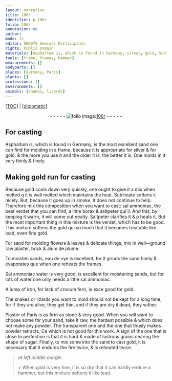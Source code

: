 ```yaml
---
layout: narrative
title: 106r
identifier: p-106r
folio: 106r
annotation: no
author:
mode: tl
editor: GR8975 Seminar Participants
rights: Public Domain
materials: [Asphaltum is, which is found in Germany, silver, gold, Sublimate, sal ammoniac, verdet, borax, saltpeter, Saltpeter, lead, fine gold, well-ground raw plaster, brick, alum de plume, eau de vye, Sal ammoniac water, water, iron, crocum ferri, Plaster of Paris, stone, sugar]
tools: [frame, frames, hammer]
measurements: []
bodyparts: []
places: [Germany, Paris]
plants: []
professions: []
environments: []
animals: [snakes, lizards]
---
```


 <p><a href="{{ site.baseurl }}/translation/">[TOC]</a> | <a href="{{ site.baseurl }}/texts/p-106r_tc/" target="_blank">[diplomatic]</a></p><div class="folio" align="center">- - - - - <a href="http://gallica.bnf.fr/ark:/12148/btv1b10500001g/f217.image" target="_blank"><img src="https://cu-mkp.github.io/2017-workshop-edition/assets/photo-icon.png" alt="folio image: " style="display:inline-block; margin-bottom:-3px;"/>106r</a> - - - - - </div>  
  

## For casting

 
<span class="m">Asphaltum <span class="del">is</span>, which is found in <span class="pl">Germany</span></span>, is the most excellent sand one can find for molding in a <span class="tl">frame</span>, because it is appropriate for <span class="m">silver</span> & for <span class="m">gold</span>, & the more you use it and the older it is, the better it is. One molds in it very thinly & finely.
 
 
  

## <span class="add">Making <span class="m">gold</span> run</span> for casting

 
Because <span class="m">gold</span> cools down very quickly, one ought to give it a mix when <span class="del">melted q</span> it is well melted which maintains the heat. <span class="m">Sublimate</span> softens it nicely. But, because it goes up in smoke, it does not continue to help. Therefore mix this composition when you want to cast: <span class="m">sal ammoniac</span>, the best <span class="m">verdet</span> that you can find, a little <span class="m">borax</span> & <span class="m">saltpeter</span> <span class="del"><span class="add">qui li</span></span>. And this, by keeping it warm, it will come out neatly. <span class="add"><span class="m">Saltpeter</span> clarifies it & <span class="del">p</span> heats it. But the most important thing in this mixture is the <span class="m">verdet</span>, which has to be good. This mixture softens the <span class="m">gold</span> <span class="del">qui</span> so much that it becomes treatable like <span class="m">lead</span>, even <span class="m">fine gold</span>.</span>
 
For sand for molding flowers & leaves & delicate things, mix in <span class="m">well—ground raw plaster</span>, <span class="m">brick</span> & <span class="m">alum de plume</span>.
 
To moisten sands, <span class="m">eau de vye</span> is excellent, for it grinds the sand finely & evaporates <span class="del">que</span> when one reheats the <span class="tl">frames</span>.
 
<span class="m">Sal ammoniac water</span> is very good, is excellent for moistening sands, but for lots of <span class="m">water</span> one only needs a little <span class="m">sal ammoniac</span>.
 
A lump of <span class="m">iron</span>, for lack of <span class="m">crocum ferri</span>, is <span class="del">exce</span> good for <span class="m">gold</span>.
 
The <span class="al">snakes</span> or <span class="al">lizards</span> you want to mold should not be kept for a <span class="tmp">long time</span>, for if they are alive, they get thin, and if they are <span class="del">dry il</span> dead, they wither.
 
<span class="m">Plaster of <span class="pl">Paris</span></span> is as firm as <span class="m">stone</span> & very good. When you will want to choose some for your sand, take it raw, the hardest possible & which does not make any powder. The transparent one and the one that thusly makes powder retracts, <span class="del">Ce</span> which is not good for this work. A sign of the one that is close to perfection is that it is hard & made of lustrous grains nearing the shape of <span class="m">sugar</span>. Finally, to mix some into the sand to cast <span class="m">gold</span>, it is necessary that it endures the fire twice, & is reheated twice.
 
> *at left middle margin*
> 
> 
>   \+ When <span class="m">gold</span> is very fine, it is so dry that it can hardly endure a <span class="tl">hammer</span>, but this mixture softens it like <span class="m">lead</span>.
 
 